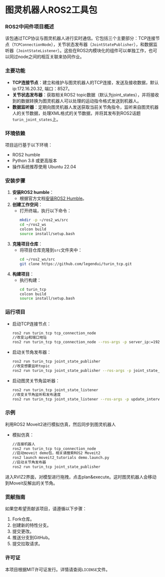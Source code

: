 # 图灵机器人ROS2工具包

### ROS2中间件项目概述

该包通过TCP协议与图灵机器人进行实时通信。它包括三个主要部分：TCP连接节点（`TCPConnectionNode`），关节状态发布器（`JointStatePublisher`），和数据监听器（`JointStateListener`）。这些在ROS2内模块化的组件可以单独工作，也可以同过node之间的相互关联来协同作业。

### 主要功能

- **TCP连接节点**：建立和维护与图灵机器人的TCP连接，发送及接收数据，默认ip:172.16.20.32, 端口：8527。
- **关节状态发布器**：获取相关ROS2 topic数据（默认为joint_states），并将接收到的数据转换为图灵机器人可以处理的运动指令格式发送到机器人。
- **数据监听器**：定期向图灵机器人发送获取当前关节角指令，监听来自图灵机器人的关节数据，处理XML格式的关节数据，并将其发布到ROS2话题`turin_joint_states`上。

### 环境依赖

项目运行基于以下环境：
- ROS2 humble
- Python 3.8 或更高版本
- 操作系统推荐使用 Ubuntu 22.04

### 安装步骤

1. **安装ROS2 humble**：
   - 根据官方文档[安装ROS2 Humble](https://docs.ros.org/en/humble/Installation.html)。
2. **创建工作空间**：
   - 打开终端，执行以下命令：
     ```bash
     mkdir -p ~/ros2_ws/src
     cd ~/ros2_ws
     colcon build
     source install/setup.bash
     ```
3. **克隆项目仓库**：
   - 将项目仓库克隆到`src`文件夹中：
     ```bash
     cd ~/ros2_ws/src
     git clone https://github.com/legendui/turin_tcp.git
     ```
4. **构建项目**：
   - 执行构建：
     ```bash
     cd turin_tcp
     colcon build
     source install/setup.bash
     ```

### 运行项目

- 启动TCP连接节点：
  ```bash
  ros2 run turin_tcp tcp_connection_node
  //改变ip和端口地址
  ros2 run turin_tcp tcp_connection_node --ros-args -p server_ip:=192.168.1.5 -p server_port:=8527

  ```
- 启动关节角发布器：
  ```bash
  ros2 run turin_tcp joint_state_publisher
  //改变想要监听topic
  ros2 run turin_tcp joint_state_publisher --ros-args -p joint_state_topic:= joint_state -p update_interval:= 1.0 //单位：秒 数据类型：double
  ```
- 启动图灵关节角监听器：
  ```bash
  ros2 run turin_tcp joint_state_listener
  //改变关节角监听和发布速度
  ros2 run turin_tcp joint_state_listener --ros-args -p update_interval:=1.0 //单位：秒 数据类型：double
  ```

### 示例

利用ROS2 Moveit2进行模拟仿真，然后同步到图灵机器人

- 模拟仿真：
  ```bash
  //连接机器人
  ros2 run turin_tcp tcp_connection_node
  //启动moveit demo包，相关请搜索ROS2 Moveit2
  ros2 launch moveit2_tutorials demo.launch.py
  //启动关节角发布器
  ros2 run turin_tcp joint_state_publisher 
  ```
进入RVIZ2界面，对模型进行拖拽，点击plan&execute。这时图灵机器人会移动到Moveit反解出的关节角。

### 贡献指南

如果您希望贡献该项目，请遵循以下步骤：
1. Fork仓库。
2. 创建新的特性分支。
3. 提交更改。
4. 推送分支到GitHub。
5. 提交拉取请求。

### 许可证

本项目根据MIT许可证发行。详情请查阅`LICENSE`文件。